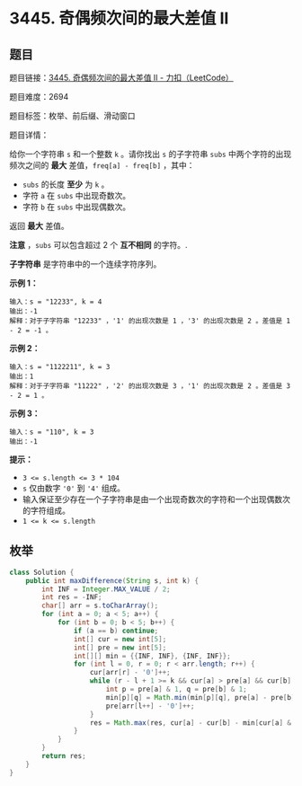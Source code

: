 # 3445. 奇偶频次间的最大差值 II

## 题目

题目链接：[3445. 奇偶频次间的最大差值 II - 力扣（LeetCode）](https://leetcode.cn/problems/maximum-difference-between-even-and-odd-frequency-ii/description/)

题目难度：2694

题目标签：枚举、前后缀、滑动窗口

题目详情：

给你一个字符串 `s` 和一个整数 `k` 。请你找出 `s` 的子字符串 `subs` 中两个字符的出现频次之间的 **最大** 差值，`freq[a] - freq[b]` ，其中：

- `subs` 的长度 **至少** 为 `k` 。
- 字符 `a` 在 `subs` 中出现奇数次。
- 字符 `b` 在 `subs` 中出现偶数次。

返回 **最大** 差值。

**注意** ，`subs` 可以包含超过 2 个 **互不相同** 的字符。.

**子字符串** 是字符串中的一个连续字符序列。

**示例 1：**

```
输入：s = "12233", k = 4
输出：-1
解释：对于子字符串 "12233" ，'1' 的出现次数是 1 ，'3' 的出现次数是 2 。差值是 1 - 2 = -1 。
```

**示例 2：**

```
输入：s = "1122211", k = 3
输出：1
解释：对于子字符串 "11222" ，'2' 的出现次数是 3 ，'1' 的出现次数是 2 。差值是 3 - 2 = 1 。
```

**示例 3：**

```
输入：s = "110", k = 3
输出：-1
```

**提示：**

- `3 <= s.length <= 3 * 104`
- `s` 仅由数字 `'0'` 到 `'4'` 组成。
- 输入保证至少存在一个子字符串是由一个出现奇数次的字符和一个出现偶数次的字符组成。
- `1 <= k <= s.length`



## 枚举

``` java
class Solution {
    public int maxDifference(String s, int k) {
        int INF = Integer.MAX_VALUE / 2;
        int res = -INF;
        char[] arr = s.toCharArray();
        for (int a = 0; a < 5; a++) {
            for (int b = 0; b < 5; b++) {
                if (a == b) continue;
                int[] cur = new int[5];
                int[] pre = new int[5];
                int[][] min = {{INF, INF}, {INF, INF}};
                for (int l = 0, r = 0; r < arr.length; r++) {
                    cur[arr[r] - '0']++;
                    while (r - l + 1 >= k && cur[a] > pre[a] && cur[b] > pre[b]) {
                        int p = pre[a] & 1, q = pre[b] & 1;
                        min[p][q] = Math.min(min[p][q], pre[a] - pre[b]);
                        pre[arr[l++] - '0']++;
                    }
                    res = Math.max(res, cur[a] - cur[b] - min[cur[a] & 1 ^ 1][cur[b] & 1]);
                }
            }
        }
        return res;
    }
}
```